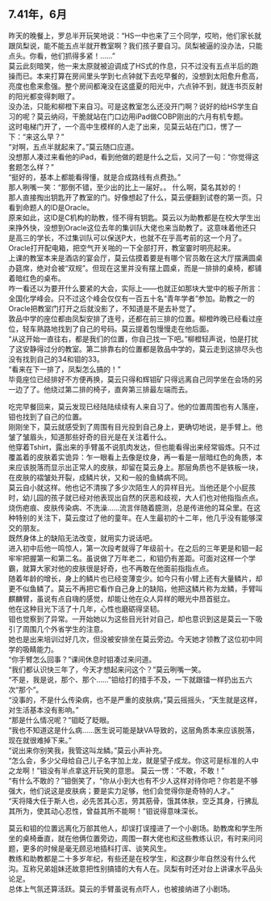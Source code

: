 ## **7.41年，6月**  
 昨天的晚餐上，罗总半开玩笑地说：“HS一中也来了三个同学，哎哟，他们家长就跟凤梨说，能不能五点半就开教室啊？我们孩子要自习。凤梨被逼的没办法，只能点头。你看，他们抓得多紧！……”  
  莫云此刻暗笑，他一来太原就被迫调成了HS式的作息，只不过没有五点半后的跑操而已。本来打算在房间里头学到七点钟就下去吃早餐的，没想到太阳愈升愈高，亮度也愈来愈强。整个房间都淹没在这盛夏的阳光中，六点钟不到，就连书页反射的阳光都变得刺眼了。  
  没办法，只能和柳橙下来自习。可是这教室怎么还没开门啊？说好的给HS学生自习的呢？莫云纳闷，干脆就站在门口边用iPad做COBP刚出的六月有机专题。  
  这时电梯门开了，一个高中生模样的人走了出来，见莫云站在门口，愣了一下：“来这么早？”  
  “对啊，五点半就起来了。”莫云随口应道。  
  没想那人凑过来看他的iPad，看到他做的题是什么之后，又问了一句：“你觉得这套题怎么样？”  
  “挺好的，基本上都能看得懂，就是合成路线有点费劲。”  
  那人咧嘴一笑：“那倒不错，至少出的比上一届好。。 
  什么啊，莫名其妙的！  
  那人直接掏出钥匙开了教室的门。好像想起了什么，莫云便翻到试卷的第一页。只看到命题人的ID是Oracle。  
  原来如此，这ID是C机构的助教，怪不得有钥匙。莫云以为助教都是在校大学生出来挣外快，没想到Oracle这位去年的集训队大佬也来当助教了。这意味着他还只是高三的学长，不过集训队可以保送P大，也就不在乎高考前的这一个月了。  
  Oracle打开配电箱，把空气开关啪的一下全部打开，教室霎时明亮起来。  
  上课的教室本来是酒店的宴会厅，莫云估摸着要是有哪个官员敢在这大厅摆满圆桌办筵席，绝对会被“双规”。但现在这里并没有摆上圆桌，而是一排排的桌椅，都铺着暗红色的桌布。  
  咋一看还以为要开什么要紧的大会，实际上——也就正如那块大堂中的板子所言：全国化学峰会。只不过这个峰会仅仅有一百五十名“青年学者”参加。助教之一的Oracle把教室门打开之后就没影了，不知道是不是去补觉了。  
  敦品中学的座位都由凤梨安排了连号，还都在前三排的位置。柳橙昨晚已经看过座位，轻车熟路地找到了自己的号码。莫云提着包慢慢走在他后面。  
  “从这开始一直往右，都是我们的位置，你自己找一下吧。”柳橙轻声说，怕是打扰了这安静得过分的教室。第二排靠右的位置都是敦品中学的，莫云走到这排尽头也没有找到自己的34和钼的33。  
  “看来在下一排了，凤梨怎么搞的！”  
  毕竟座位已经排好不方便再换，莫云只得和辉钼矿只得远离自己同学坐在会场的另一边了了。他绕过第二排的椅子，直奔第三排最左端而去。  
  
  吃完早餐回来，莫云发现已经陆陆续续有人来自习了。他的位置周围也有人落座，钼也找到了自己的位置。  
  刚刚坐下，莫云就感受到了周围有目光投到自己身上，更确切地说，是手臂上。他皱了皱眉头，知道那些好奇的目光是在关注着什么。  
  他穿着Tshirt，露出来的手臂虽不说肌肉发达，但也能看得出来经常锻炼。只不过覆盖着的皮肤着实诡异：乍一眼看上去像是纹身，再一看是一层暗红色的角质，本来应该脱落而显示出正常人的皮肤，却留在莫云身上。那层角质也不是铁板一块，在皮肤的褶皱处开裂，成鳞片状，又和一般的鱼鳞病不同。  
  莫云自小就这样。他也记不清挨了多少次陌生人的异样目光。当他还是个小屁孩时，幼儿园的孩子就已经对他表现出自然的厌恶和歧视，大人们也对他指指点点。烧伤疤痕、皮肤传染病、不洗澡……流言伴随着臆测，总是传进他的耳朵里。在这种特别的关注下，莫云度过了他的童年。在人生最初的十二年，他几乎没有能够深交的朋友。  
  既然身体上的缺陷无法改变，就用实力说话吧。  
  进入初中后他一鸣惊人，第一次段考就得了年级前十。在之后的三年更是和钼一起牢牢把握第一和第二名。虽说做了万年老二，和钼仍有差距。可面对这样一个学霸，就算大家对他的皮肤很是好奇，也不再敢在他面前指指点点。  
  随着年龄的增长，身上的鳞片也已经变薄变少。如今只有小臂上还有大量鳞片，却更不似鱼鳞了。莫云不再把它看作自己身上的缺陷，他把这鳞片称为龙鳞，手臂叫麒麟臂，虽说有点自嗨的感觉，却能让他在众人异样的眼光中昂首挺立。  
  他在这种目光下活了十几年，心性也磨砺得坚韧。  
  钼也觉察到了异常。一开始她以为这些目光针对自己，却也意识到这是莫云一下吸引了周围几个外省学生的注意。  
  她也是出来培训过好几次，但没被安排坐在莫云旁边。今天她才领教了这位初中同学的吸睛能力。  
  “你手臂怎么回事？”课间休息时钼凑过来问道。  
  “我们都认识快三年了，今天才想起来问这个？”莫云咧嘴一笑。  
  “不是，我是说，那个、那个……”钼给打的措手不及，一下就跟镭一样扔出五六次“那个”。  
  “没事的，不是什么传染病，也不是严重的皮肤病，”莫云摇摇头，“天生就是这样，对生活基本没有影响。”  
  “那是什么情况呢？”钼眨了眨眼。  
  “我也不知道这是什么病……医生说可能是缺VA导致的，这层角质本来应该脱落，现在就很难掉下来。”  
  “说出来你别笑我，我管这叫龙鳞。”莫云小声补充。  
  “怎么会，多少父母给自己儿子名字加上龙，就是望子成龙。你这可是标准的人中之龙啊！”钼没有半点拿这开玩笑的意思。
  莫云一愣：“不敢，不敢！”  
  “有什么不敢的？”钼倒笑了，“你从小到大也有不少人这样对待你吧？你若是不够强大，他们说这是皮肤病；要是实力足够，他们会觉得你是奇特的人才。”  
  “天将降大任于斯人也，必先苦其心志，劳其筋骨，饿其体肤，空乏其身，行拂乱其所为，使其动心忍性，曾益其所不能啊！”钼说得意味深长。  
  
  莫云和钼的位置远离化万部其他人，却误打误撞进了一个小剧场。助教席和学生所坐的桌椅垂直，就在他俩位置旁边，周围一群大佬也和这些教练认识，有时来问问题，更多的时候是毫无顾忌地插科打诨、谈笑风生。  
  教练和助教都是二十多岁年纪，有些还是在校学生，和这群少年自然没有什么代沟。互称兄弟姐妹还故意把性别搞错的大有人在。凤梨有时还对台上讲课水平品头论足。  
  总体上气氛还算活跃。莫云的手臂虽说有点吓人，也被接纳进了小剧场。  
